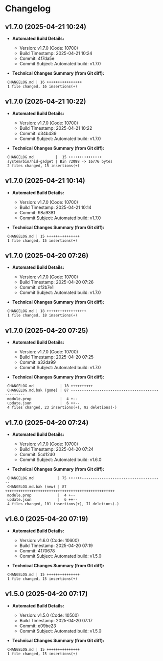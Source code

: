 # Changelog

## v1.7.0 (2025-04-21 10:24)

* **Automated Build Details:**
    * Version: v1.7.0 (Code: 10700)
    * Build Timestamp: 2025-04-21 10:24
    * Commit: 4f7da5e
    * Commit Subject: Automated build: v1.7.0

* **Technical Changes Summary (from Git diff):**
```
 CHANGELOG.md | 16 ++++++++++++++++
 1 file changed, 16 insertions(+)
```


## v1.7.0 (2025-04-21 10:22)

* **Automated Build Details:**
    * Version: v1.7.0 (Code: 10700)
    * Build Timestamp: 2025-04-21 10:22
    * Commit: d34b439
    * Commit Subject: Automated build: v1.7.0

* **Technical Changes Summary (from Git diff):**
```
 CHANGELOG.md          |  15 +++++++++++++++
 system/bin/hid-gadget | Bin 72088 -> 16776 bytes
 2 files changed, 15 insertions(+)
```


## v1.7.0 (2025-04-21 10:14)

* **Automated Build Details:**
    * Version: v1.7.0 (Code: 10700)
    * Build Timestamp: 2025-04-21 10:14
    * Commit: 98a9381
    * Commit Subject: Automated build: v1.7.0

* **Technical Changes Summary (from Git diff):**
```
 CHANGELOG.md | 15 +++++++++++++++
 1 file changed, 15 insertions(+)
```


## v1.7.0 (2025-04-20 07:26)

* **Automated Build Details:**
    * Version: v1.7.0 (Code: 10700)
    * Build Timestamp: 2025-04-20 07:26
    * Commit: df2b7e1
    * Commit Subject: Automated build: v1.7.0

* **Technical Changes Summary (from Git diff):**
```
 CHANGELOG.md | 18 ++++++++++++++++++
 1 file changed, 18 insertions(+)
```


## v1.7.0 (2025-04-20 07:25)

* **Automated Build Details:**
    * Version: v1.7.0 (Code: 10700)
    * Build Timestamp: 2025-04-20 07:25
    * Commit: a32da99
    * Commit Subject: Automated build: v1.7.0

* **Technical Changes Summary (from Git diff):**
```
 CHANGELOG.md            | 18 ++++++++++
 CHANGELOG.md.bak (gone) | 87 -------------------------------------------------
 module.prop             |  4 +--
 update.json             |  6 ++--
 4 files changed, 23 insertions(+), 92 deletions(-)
```


## v1.7.0 (2025-04-20 07:24)

* **Automated Build Details:**
    * Version: v1.7.0 (Code: 10700)
    * Build Timestamp: 2025-04-20 07:24
    * Commit: 5cd12d0
    * Commit Subject: Automated build: v1.6.0

* **Technical Changes Summary (from Git diff):**
```
 CHANGELOG.md           | 75 ++++++-------------------------------------
 CHANGELOG.md.bak (new) | 87 ++++++++++++++++++++++++++++++++++++++++++++++++++
 module.prop            |  4 +--
 update.json            |  6 ++--
 4 files changed, 101 insertions(+), 71 deletions(-)
```


## v1.6.0 (2025-04-20 07:19)

* **Automated Build Details:**
    * Version: v1.6.0 (Code: 10600)
    * Build Timestamp: 2025-04-20 07:19
    * Commit: 4170678
    * Commit Subject: Automated build: v1.5.0

* **Technical Changes Summary (from Git diff):**
```
 CHANGELOG.md | 15 +++++++++++++++
 1 file changed, 15 insertions(+)
```


## v1.5.0 (2025-04-20 07:17)

* **Automated Build Details:**
    * Version: v1.5.0 (Code: 10500)
    * Build Timestamp: 2025-04-20 07:17
    * Commit: e09be23
    * Commit Subject: Automated build: v1.5.0

* **Technical Changes Summary (from Git diff):**
```
 CHANGELOG.md | 15 +++++++++++++++
 1 file changed, 15 insertions(+)
```

